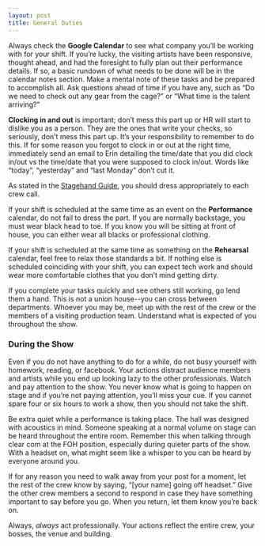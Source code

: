 ```yaml
---
layout: post
title: General Duties
---
```


Always check the **Google Calendar** to see what company you’ll be working with for your shift. If you’re lucky, the visiting artists have been responsive, thought ahead, and had the foresight to fully plan out their performance details.  If so, a basic rundown of what needs to be done will be in the calendar notes section. Make a mental note of these tasks and be prepared to accomplish all. Ask questions ahead of time if you have any, such as “Do we need to check out any gear from the cage?” or “What time is the talent arriving?”

**Clocking in and out** is important; don’t mess this part up or HR will start to dislike you as a person. They are the ones that write your checks, so seriously, don’t mess this part up. It’s your responsibility to remember to do this. If for some reason you forgot to clock in or out at the right time, immediately send an email to Erin detailing the time/date that you did clock in/out vs the time/date that you were supposed to clock in/out.  Words like “today”, “yesterday” and “last Monday” don’t cut it.

As stated in the [Stagehand Guide](/2016/04/12/stagehand-guide.html), you should dress appropriately to each crew call.

If your shift is scheduled at the same time as an event on the **Performance** calendar, do not fail to dress the part.  If you are normally backstage, you must wear black head to toe. If you know you will be sitting at front of house, you can either wear all blacks or professional clothing.

If your shift is scheduled at the same time as something on the **Rehearsal** calendar, feel free to relax those standards a bit.  If nothing else is scheduled coinciding with your shift, you can expect tech work and should wear more comfortable clothes that you don’t mind getting dirty.

If you complete your tasks quickly and see others still working, go lend them a hand. This is not a union house--you can cross between departments. Whoever you may be, meet up with the rest of the crew or the members of a visiting production team. Understand what is expected of you throughout the show.

### During the Show

Even if you do not have anything to do for a while, do not busy yourself with homework, reading, or facebook. Your actions distract audience members and artists while you end up looking lazy to the other professionals. Watch and pay attention to the show. You never know what is going to happen on stage and if you’re not paying attention, you’ll miss your cue. If you cannot spare four or six hours to work a show, then you should not take the shift.

Be extra quiet while a performance is taking place.  The hall was designed with acoustics in mind. Someone speaking at a normal volume on stage can be heard throughout the entire room.  Remember this when talking through clear com at the FOH position, especially during quieter parts of the show. With a headset on, what might seem like a whisper to you can be heard by everyone around you.

If for any reason you need to walk away from your post for a moment, let the rest of the crew know by saying, “[your name] going off headset.” Give the other crew members a second to respond in case they have something important to say before you go. When you return, let them know you’re back on.

Always, *always* act professionally. Your actions reflect the entire crew, your bosses, the venue and building.
